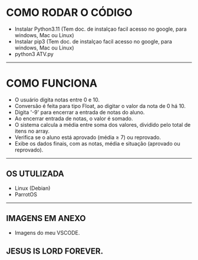 # COMO RODAR O CÓDIGO
- Instalar Python3.11 (Tem doc. de instalçao facil acesso no google, para windows, Mac ou Linux)
- Instalar pip3 (Tem doc. de instalçao facil acesso no google, para windows, Mac ou Linux)
- python3 ATV.py
---


# COMO FUNCIONA
- O usuário digita notas entre 0 e 10.
- Conversão é feita para tipo Float, ao digitar o valor da nota de 0 há 10.
- Digita '-9' para encerrar a entrada de notas do aluno.
- Ao encerrar entrada de notas, o valor é somado.
- O sistema calcula a média entre soma dos valores, dividido pelo total de itens no array.
- Verifica se o aluno está aprovado (média ≥ 7) ou reprovado.
- Exibe os dados finais, com as notas, média e situação (aprovado ou reprovado).
---


## OS UTULIZADA
- Linux (Debian)
- ParrotOS
---

## IMAGENS EM ANEXO
- Imagens do meu VSCODE.














## JESUS IS LORD FOREVER.